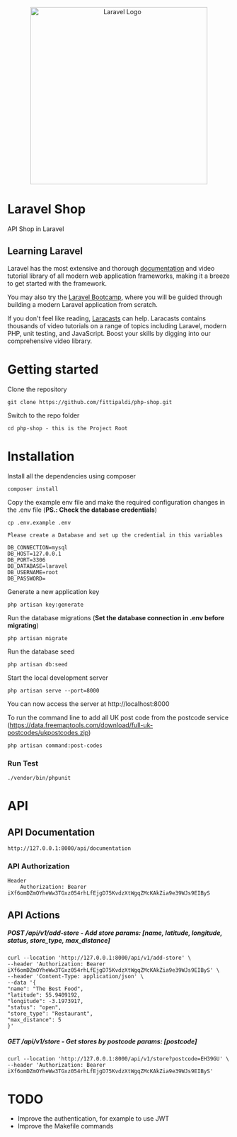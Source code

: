 <p align="center"><a href="https://laravel.com" target="_blank"><img src="https://raw.githubusercontent.com/laravel/art/master/logo-lockup/5%20SVG/2%20CMYK/1%20Full%20Color/laravel-logolockup-cmyk-red.svg" width="400" alt="Laravel Logo"></a></p>

# Laravel Shop

API Shop in Laravel

## Learning Laravel

Laravel has the most extensive and thorough [documentation](https://laravel.com/docs) and video tutorial library of all modern web application frameworks, making it a breeze to get started with the framework.

You may also try the [Laravel Bootcamp](https://bootcamp.laravel.com), where you will be guided through building a modern Laravel application from scratch.

If you don't feel like reading, [Laracasts](https://laracasts.com) can help. Laracasts contains thousands of video tutorials on a range of topics including Laravel, modern PHP, unit testing, and JavaScript. Boost your skills by digging into our comprehensive video library.

# Getting started

Clone the repository

    git clone https://github.com/fittipaldi/php-shop.git

Switch to the repo folder

    cd php-shop - this is the Project Root

# Installation

Install all the dependencies using composer

    composer install

Copy the example env file and make the required configuration changes in the .env file (**PS.: Check the database credentials**)

    cp .env.example .env 
    
    Please create a Database and set up the credential in this variables
    
    DB_CONNECTION=mysql
    DB_HOST=127.0.0.1
    DB_PORT=3306
    DB_DATABASE=laravel
    DB_USERNAME=root
    DB_PASSWORD=

Generate a new application key

    php artisan key:generate

Run the database migrations (**Set the database connection in .env before migrating**)

    php artisan migrate

Run the database seed

    php artisan db:seed

Start the local development server

    php artisan serve --port=8000

You can now access the server at http://localhost:8000

To run the command line to add all UK post code from the postcode service (https://data.freemaptools.com/download/full-uk-postcodes/ukpostcodes.zip)

    php artisan command:post-codes

### Run Test

    ./vendor/bin/phpunit

# API

## API Documentation

    http://127.0.0.1:8000/api/documentation

### API Authorization

    Header
        Authorization: Bearer iXf6omDZmOYheWw3TGxz054rhLfEjgD75KvdzXtWgqZMcKAkZia9e39WJs9EIByS

API Actions
-------

##### POST /api/v1/add-store - Add store params: [name, latitude, longitude, status, store_type, max_distance]

    curl --location 'http://127.0.0.1:8000/api/v1/add-store' \
    --header 'Authorization: Bearer iXf6omDZmOYheWw3TGxz054rhLfEjgD75KvdzXtWgqZMcKAkZia9e39WJs9EIByS' \
    --header 'Content-Type: application/json' \
    --data '{
    "name": "The Best Food",
    "latitude": 55.9409192,
    "longitude": -3.1973917,
    "status": "open",
    "store_type": "Restaurant",
    "max_distance": 5
    }'

##### GET /api/v1/store - Get stores by postcode params: [postcode]

    curl --location 'http://127.0.0.1:8000/api/v1/store?postcode=EH39GU' \
    --header 'Authorization: Bearer iXf6omDZmOYheWw3TGxz054rhLfEjgD75KvdzXtWgqZMcKAkZia9e39WJs9EIByS'


# TODO

   - Improve the authentication, for example to use JWT
   - Improve the Makefile commands 
